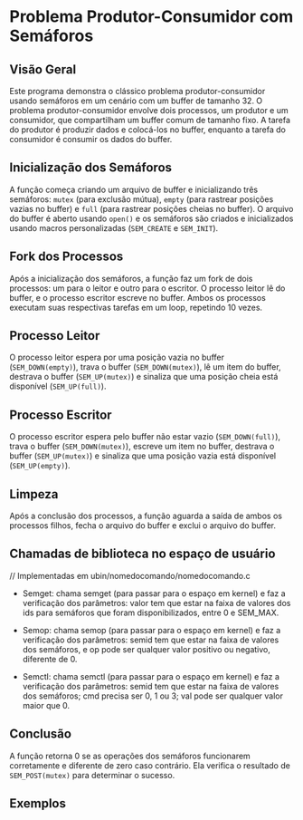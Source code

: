 # Problema Produtor-Consumidor com Semáforos

## Visão Geral

Este programa demonstra o clássico problema produtor-consumidor usando semáforos em um cenário com um buffer de tamanho 32. O problema produtor-consumidor envolve dois processos, um produtor e um consumidor, que compartilham um buffer comum de tamanho fixo. A tarefa do produtor é produzir dados e colocá-los no buffer, enquanto a tarefa do consumidor é consumir os dados do buffer.

## Inicialização dos Semáforos

A função começa criando um arquivo de buffer e inicializando três semáforos: `mutex` (para exclusão mútua), `empty` (para rastrear posições vazias no buffer) e `full` (para rastrear posições cheias no buffer). O arquivo do buffer é aberto usando `open()` e os semáforos são criados e inicializados usando macros personalizadas (`SEM_CREATE` e `SEM_INIT`).

## Fork dos Processos

Após a inicialização dos semáforos, a função faz um fork de dois processos: um para o leitor e outro para o escritor. O processo leitor lê do buffer, e o processo escritor escreve no buffer. Ambos os processos executam suas respectivas tarefas em um loop, repetindo 10 vezes.

## Processo Leitor

O processo leitor espera por uma posição vazia no buffer (`SEM_DOWN(empty)`), trava o buffer (`SEM_DOWN(mutex)`), lê um item do buffer, destrava o buffer (`SEM_UP(mutex)`) e sinaliza que uma posição cheia está disponível (`SEM_UP(full)`).

## Processo Escritor

O processo escritor espera pelo buffer não estar vazio (`SEM_DOWN(full)`), trava o buffer (`SEM_DOWN(mutex)`), escreve um item no buffer, destrava o buffer (`SEM_UP(mutex)`) e sinaliza que uma posição vazia está disponível (`SEM_UP(empty)`).

## Limpeza

Após a conclusão dos processos, a função aguarda a saída de ambos os processos filhos, fecha o arquivo do buffer e exclui o arquivo do buffer.

## Chamadas de biblioteca no espaço de usuário 
// Implementadas em ubin/nomedocomando/nomedocomando.c

- Semget: chama semget (para passar para o espaço em kernel) e faz a verificação dos parâmetros: valor tem que estar na faixa de valores dos ids para semáforos que foram disponibilizados, entre 0 e SEM_MAX.
  
- Semop: chama semop (para passar para o espaço em kernel) e faz a verificação dos parâmetros: semid tem que estar na faixa de valores dos semáforos, e op pode ser qualquer valor positivo ou negativo, diferente de 0.
  
- Semctl: chama semctl (para passar para o espaço em kernel) e faz a verificação dos parâmetros: semid tem que estar na faixa de valores dos semáforos; cmd precisa ser 0, 1 ou 3; val pode ser qualquer valor maior que 0.

## Conclusão 

A função retorna 0 se as operações dos semáforos funcionarem corretamente e diferente de zero caso contrário. Ela verifica o resultado de `SEM_POST(mutex)` para determinar o sucesso.

## Exemplos 
